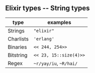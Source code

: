 ## Elixir types -- String types

|type|examples|
|------|------|
| Strings | `"elixir"` |
| Charlists | `'erlang'` |
| Binaries | `<< 244, 254>>` |
| Bitstring | `<< 23, 15::size(4)>>` |
| Regex | `~r/yay/iu`, `~R/hai/` |